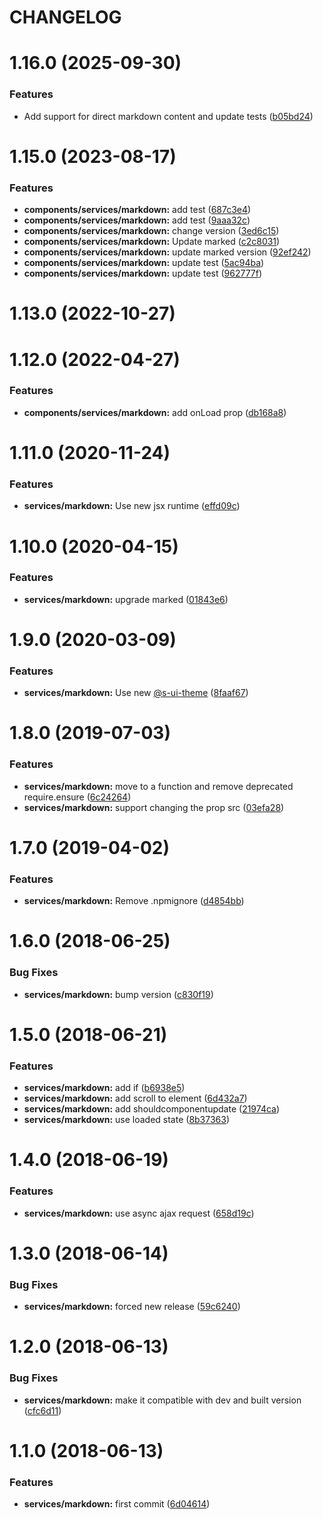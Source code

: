 # CHANGELOG

# 1.16.0 (2025-09-30)


### Features

* Add support for direct markdown content and update tests ([b05bd24](https://github.com/SUI-Components/adevinta-spain-components/commit/b05bd24e7042f53e84ae411f02bcdd323796908f))



# 1.15.0 (2023-08-17)


### Features

* **components/services/markdown:** add test ([687c3e4](https://github.com/SUI-Components/adevinta-spain-components/commit/687c3e4692d9c3d3bdd803dfae1f711c59c446ca))
* **components/services/markdown:** add test ([9aaa32c](https://github.com/SUI-Components/adevinta-spain-components/commit/9aaa32c69c35fd72dfbbd92207d1d81c8fed93aa))
* **components/services/markdown:** change version ([3ed6c15](https://github.com/SUI-Components/adevinta-spain-components/commit/3ed6c154ca61a0a385fcd97a5bacda45c29c9201))
* **components/services/markdown:** Update marked ([c2c8031](https://github.com/SUI-Components/adevinta-spain-components/commit/c2c8031d6acd9d94a8de665725e8d3b38fa3a062))
* **components/services/markdown:** update marked version ([92ef242](https://github.com/SUI-Components/adevinta-spain-components/commit/92ef24225c1aec091b0f94677e0b2922e0a6f5e8))
* **components/services/markdown:** update test ([5ac94ba](https://github.com/SUI-Components/adevinta-spain-components/commit/5ac94ba61909d7ae984b4acd665100d37cb0580e))
* **components/services/markdown:** update test ([962777f](https://github.com/SUI-Components/adevinta-spain-components/commit/962777f8aae04038a39a9e2d587ac3796dc71b74))



# 1.13.0 (2022-10-27)



# 1.12.0 (2022-04-27)


### Features

* **components/services/markdown:** add onLoad prop ([db168a8](https://github.com/SUI-Components/adevinta-spain-components/commit/db168a88f6efc7f4beb210bf0a20194fca3b45f8))



# 1.11.0 (2020-11-24)


### Features

* **services/markdown:** Use new jsx runtime ([effd09c](https://github.com/SUI-Components/adevinta-spain-components/commit/effd09cdedbca2eb44dcbea1cbd7ddc1cdc1b901))



# 1.10.0 (2020-04-15)


### Features

* **services/markdown:** upgrade marked ([01843e6](https://github.com/SUI-Components/adevinta-spain-components/commit/01843e62a606b18f5ba27c76fe9ae3bf4a311609))



# 1.9.0 (2020-03-09)


### Features

* **services/markdown:** Use new [@s-ui-theme](https://github.com/s-ui-theme) ([8faaf67](https://github.com/SUI-Components/adevinta-spain-components/commit/8faaf67c70609e44c0a93b5bdfdc2a9ff5807269))



# 1.8.0 (2019-07-03)


### Features

* **services/markdown:** move to a function and remove deprecated require.ensure ([6c24264](https://github.com/SUI-Components/adevinta-spain-components/commit/6c242647b6f46cfcf1cddb155cbcfb66d1d81b9f))
* **services/markdown:** support changing the prop src ([03efa28](https://github.com/SUI-Components/adevinta-spain-components/commit/03efa28c15bb59eedd9bca86441fd9889413ba48))



# 1.7.0 (2019-04-02)


### Features

* **services/markdown:** Remove .npmignore ([d4854bb](https://github.com/SUI-Components/adevinta-spain-components/commit/d4854bb56f52010bb1ec2f0330967b1236b5d128))



# 1.6.0 (2018-06-25)


### Bug Fixes

* **services/markdown:** bump version ([c830f19](https://github.com/SUI-Components/adevinta-spain-components/commit/c830f19a684ef60da3f225e54a7c3e191146ae5f))



# 1.5.0 (2018-06-21)


### Features

* **services/markdown:** add if ([b6938e5](https://github.com/SUI-Components/adevinta-spain-components/commit/b6938e5f40b03a9ecc8fe897ebcb3e8422df0661))
* **services/markdown:** add scroll to element ([6d432a7](https://github.com/SUI-Components/adevinta-spain-components/commit/6d432a7b8dcd3200496bd82258dc6cc1eafb2e36))
* **services/markdown:** add shouldcomponentupdate ([21974ca](https://github.com/SUI-Components/adevinta-spain-components/commit/21974caf94100386009b42a469c87348cdb816d0))
* **services/markdown:** use loaded state ([8b37363](https://github.com/SUI-Components/adevinta-spain-components/commit/8b373634280f503199657e7b900afe97c6565491))



# 1.4.0 (2018-06-19)


### Features

* **services/markdown:** use async ajax request ([658d19c](https://github.com/SUI-Components/adevinta-spain-components/commit/658d19c9273f9dae54a81126959a2bb7209b8a4b))



# 1.3.0 (2018-06-14)


### Bug Fixes

* **services/markdown:** forced new release ([59c6240](https://github.com/SUI-Components/adevinta-spain-components/commit/59c624087aa714110ec8bcf43f072885519266a5))



# 1.2.0 (2018-06-13)


### Bug Fixes

* **services/markdown:** make it compatible with dev and built version ([cfc6d11](https://github.com/SUI-Components/adevinta-spain-components/commit/cfc6d117455ed756780c36f873b7f64187ea9ad2))



# 1.1.0 (2018-06-13)


### Features

* **services/markdown:** first commit ([6d04614](https://github.com/SUI-Components/adevinta-spain-components/commit/6d0461497ad752e2b3cae494fa2cb07766eaeefb))